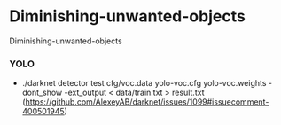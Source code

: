 # Diminishing-unwanted-objects
Diminishing-unwanted-objects

### YOLO
- ./darknet detector test cfg/voc.data yolo-voc.cfg yolo-voc.weights -dont_show -ext_output < data/train.txt > result.txt
(https://github.com/AlexeyAB/darknet/issues/1099#issuecomment-400501945)
